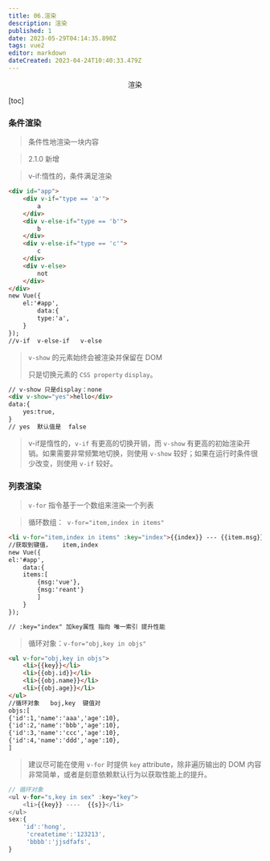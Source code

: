 ```yaml
---
title: 06.渲染
description: 渲染
published: 1
date: 2023-05-29T04:14:35.890Z
tags: vue2
editor: markdown
dateCreated: 2023-04-24T10:40:33.479Z
---
```


<center>渲染</center>

[toc]

### 条件渲染

> 条件性地渲染一块内容

> 2.1.0 新增

> v-if:惰性的，条件满足渲染

```html
<div id="app">
    <div v-if="type == 'a'">
        a
    </div>
    <div v-else-if="type == 'b'">
        b
    </div>
    <div v-else-if="type == 'c'">
        c
    </div>
    <div v-else> 
        not 
    </div>
</div>
new Vue({
    el:'#app',
        data:{
        type:'a',
    }
});
//v-if  v-else-if   v-else
```



> `v-show` 的元素始终会被渲染并保留在 DOM 
>
> 只是切换元素的 `CSS property` `display`。

```html
// v-show 只是display：none
<div v-show="yes">hello</div>
data:{
	yes:true,
}
// yes  默认值是  false
```

> v-if是惰性的，`v-if` 有更高的切换开销，而 `v-show` 有更高的初始渲染开销。如果需要非常频繁地切换，则使用 `v-show` 较好；如果在运行时条件很少改变，则使用 `v-if` 较好。

### 列表渲染

> `v-for` 指令基于一个数组来渲染一个列表

> 循环数组：` v-for="item,index in items"`

```html
<li v-for="item,index in items" :key="index">{{index}} --- {{item.msg}}</li>
//获取到键值，   item,index
new Vue({
el:'#app',
    data:{
    items:[  
        {msg:'vue'},
        {msg:'reant'}
        ]
 	}
});

// :key="index" 加key属性 指向 唯一索引 提升性能
```

> 循环对象：`v-for="obj,key in objs"`

```html
<ul v-for="obj,key in objs">
    <li>{{key}}</li>
    <li>{{obj.id}}</li>
    <li>{{obj.name}}</li>
    <li>{{obj.age}}</li>
</ul>
//循环对象   boj,key  键值对
objs:[
{'id':1,'name':'aaa','age':10},
{'id':2,'name':'bbb','age':10},
{'id':3,'name':'ccc','age':10},
{'id':4,'name':'ddd','age':10},
]
```

> 建议尽可能在使用 `v-for` 时提供 `key` attribute，除非遍历输出的 DOM 内容非常简单，或者是刻意依赖默认行为以获取性能上的提升。

```js
// 循环对象
<ul v-for="s,key in sex" :key="key">
    <li>{{key}} ----  {{s}}</li>
</ul>
sex:{
    'id':'hong',
     'createtime':'123213',
     'bbbb':'jjsdfafs',
}
```

